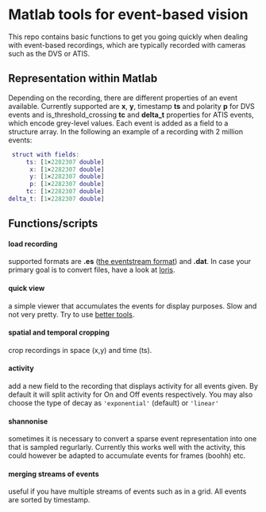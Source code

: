# Matlab tools for event-based vision
This repo contains basic functions to get you going quickly when dealing with event-based recordings, which are typically recorded with cameras such as the DVS or ATIS.

## Representation within Matlab
Depending on the recording, there are different properties of an event available. Currently supported are **x**, **y**, timestamp **ts** and polarity **p** for DVS events and is_threshold_crossing **tc** and **delta_t** properties for ATIS events, which encode grey-level values. Each event is added as a field to a structure array. In the following an example of a recording with 2 million events:
```Matlab
 struct with fields:
     ts: [1×2282307 double]
      x: [1×2282307 double]
      y: [1×2282307 double]
      p: [1×2282307 double]
     tc: [1×2282307 double]
delta_t: [1×2282307 double]
 ```

## Functions/scripts
#### load recording
supported formats are **.es** ([the eventstream format](https://github.com/neuromorphic-paris/event_stream)) and **.dat**. In case your primary goal is to convert files, have a look at [loris](https://github.com/neuromorphic-paris/loris).

#### quick view
a simple viewer that accumulates the events for display purposes. Slow and not very pretty. Try to use [better tools](https://github.com/neuromorphic-paris/tutorials/wiki/4.-ATIS-event-stream-viewer).

#### spatial and temporal cropping
crop recordings in space (x,y) and time (ts).

#### activity
add a new field to the recording that displays activity for all events given. By default it will split activity for On and Off events respectively. You may also choose the type of decay as `'exponential'` (default) or `'linear'`

#### shannonise
sometimes it is necessary to convert a sparse event representation into one that is sampled regurlarly. Currently this works well with the activity, this could however be adapted to accumulate events for frames (boohh) etc.

#### merging streams of events
useful if you have multiple streams of events such as in a grid. All events are sorted by timestamp.
